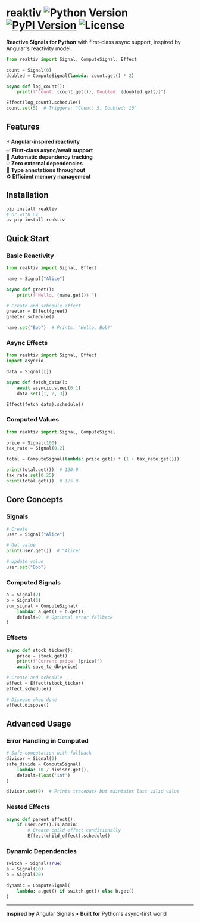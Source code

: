 
# reaktiv ![Python Version](https://img.shields.io/badge/python-3.9%2B-blue) [![PyPI Version](https://img.shields.io/pypi/v/reaktiv.svg)](https://pypi.org/project/reaktiv/) ![License](https://img.shields.io/badge/license-MIT-green)

**Reactive Signals for Python** with first-class async support, inspired by Angular's reactivity model.

```python
from reaktiv import Signal, ComputeSignal, Effect

count = Signal(0)
doubled = ComputeSignal(lambda: count.get() * 2)

async def log_count():
    print(f"Count: {count.get()}, Doubled: {doubled.get()}")

Effect(log_count).schedule()
count.set(5)  # Triggers: "Count: 5, Doubled: 10"
```

## Features

⚡ **Angular-inspired reactivity**  
✅ **First-class async/await support**  
🧠 **Automatic dependency tracking**  
💡 **Zero external dependencies**  
🧩 **Type annotations throughout**  
♻️ **Efficient memory management**

## Installation

```bash
pip install reaktiv
# or with uv
uv pip install reaktiv
```

## Quick Start

### Basic Reactivity
```python
from reaktiv import Signal, Effect

name = Signal("Alice")

async def greet():
    print(f"Hello, {name.get()}!")

# Create and schedule effect
greeter = Effect(greet)
greeter.schedule()

name.set("Bob")  # Prints: "Hello, Bob!"
```

### Async Effects
```python
from reaktiv import Signal, Effect
import asyncio

data = Signal([])

async def fetch_data():
    await asyncio.sleep(0.1)
    data.set([1, 2, 3])

Effect(fetch_data).schedule()
```

### Computed Values
```python
from reaktiv import Signal, ComputeSignal

price = Signal(100)
tax_rate = Signal(0.2)

total = ComputeSignal(lambda: price.get() * (1 + tax_rate.get()))

print(total.get())  # 120.0
tax_rate.set(0.25)
print(total.get())  # 125.0
```

## Core Concepts

### Signals
```python
# Create
user = Signal("Alice")

# Get value
print(user.get())  # "Alice"

# Update value
user.set("Bob")
```

### Computed Signals
```python
a = Signal(2)
b = Signal(3)
sum_signal = ComputeSignal(
    lambda: a.get() + b.get(),
    default=0  # Optional error fallback
)
```

### Effects
```python
async def stock_ticker():
    price = stock.get()
    print(f"Current price: {price}")
    await save_to_db(price)

# Create and schedule
effect = Effect(stock_ticker)
effect.schedule()

# Dispose when done
effect.dispose()
```

## Advanced Usage

### Error Handling in Computed
```python
# Safe computation with fallback
divisor = Signal(2)
safe_divide = ComputeSignal(
    lambda: 10 / divisor.get(),
    default=float('inf')
)

divisor.set(0)  # Prints traceback but maintains last valid value
```

### Nested Effects
```python
async def parent_effect():
    if user.get().is_admin:
        # Create child effect conditionally
        Effect(child_effect).schedule()
```

### Dynamic Dependencies
```python
switch = Signal(True)
a = Signal(10)
b = Signal(20)

dynamic = ComputeSignal(
    lambda: a.get() if switch.get() else b.get()
)
```

---

**Inspired by** Angular Signals • **Built for** Python's async-first world